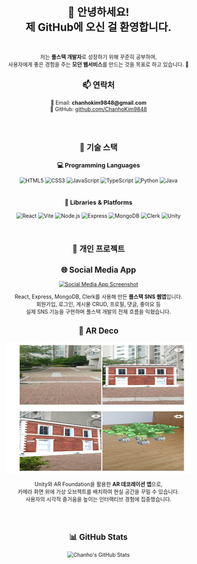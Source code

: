 <h1 align="center">👋 안녕하세요! <br>제 GitHub에 오신 걸 환영합니다.</h1>

<br>

<p align="center">
  저는 <b>풀스택 개발자</b>로 성장하기 위해 꾸준히 공부하며, <br>
  사용자에게 좋은 경험을 주는 <b>모던 웹서비스</b>를 만드는 것을 목표로 하고 있습니다. 🌱
</p>
<h2 align="center">📫 연락처</h2>

<p align="center">
  💌 Email: <b>chanhokim9848@gmail.com</b><br>
  🔗 GitHub: <a href="https://github.com/ChanhoKim9848" target="_blank">github.com/ChanhoKim9848</a>
</p>

<br>
<br>

<h2 align="center">🧠 기술 스택</h2>

<h3 align="center">💻 Programming Languages</h3>
<div align="center">
  <img alt="HTML5" src="https://img.shields.io/badge/html5-%23E34F26.svg?style=for-the-badge&logo=html5&logoColor=white"/>
  <img alt="CSS3" src="https://img.shields.io/badge/css3-%231572B6.svg?style=for-the-badge&logo=css3&logoColor=white"/>
  <img alt="JavaScript" src="https://img.shields.io/badge/javascript-%23323330.svg?style=for-the-badge&logo=javascript&logoColor=%23F7DF1E"/>
  <img alt="TypeScript" src="https://img.shields.io/badge/typescript-%23007ACC.svg?style=for-the-badge&logo=typescript&logoColor=white"/>
  <img alt="Python" src="https://img.shields.io/badge/python-3670A0?style=for-the-badge&logo=python&logoColor=ffdd54"/>
  <img alt="Java" src="https://img.shields.io/badge/java-%23ED8B00.svg?style=for-the-badge&logo=java&logoColor=white"/>
</div>

<br>

<h3 align="center">🧰 Libraries & Platforms</h3>
<div align="center">
  <img alt="React" src="https://img.shields.io/badge/react-%2320232a.svg?style=for-the-badge&logo=react&logoColor=%2361DAFB"/>
  <img alt="Vite" src="https://img.shields.io/badge/Vite-%23646CFF.svg?style=for-the-badge&logo=vite&logoColor=white"/>
  <img alt="Node.js" src="https://img.shields.io/badge/node.js-339933?style=for-the-badge&logo=nodedotjs&logoColor=white"/>
  <img alt="Express" src="https://img.shields.io/badge/express.js-%23404d59.svg?style=for-the-badge&logo=express&logoColor=%2361DAFB"/>
  <img alt="MongoDB" src="https://img.shields.io/badge/mongodb-%2347A248.svg?style=for-the-badge&logo=mongodb&logoColor=white"/>
  <img alt="Clerk" src="https://img.shields.io/badge/Clerk-%2302569B.svg?style=for-the-badge&logoColor=white"/>
  <img alt="Unity" src="https://img.shields.io/badge/unity-%23000000.svg?style=for-the-badge&logo=unity&logoColor=white"/>
</div>

<br>
<br>

<h2 align="center">🚀 개인 프로젝트</h2>

<h2 align="center">🌐 Social Media App </h2>
<div align="center">
  <a href="https://github.com/ChanhoKim9848/social-media-app" target="_blank">
    <img src="https://github.com/ChanhoKim9848/social-media-app/blob/main/src/assets/BENCHMARKING3.png?raw=true" alt="Social Media App Screenshot" width="500" height="350"/>
  </a>
</div>
<p align="center">
  React, Express, MongoDB, Clerk를 사용해 만든 <b>풀스택 SNS 웹앱</b>입니다.<br>
  회원가입, 로그인, 게시물 CRUD, 프로필, 댓글, 좋아요 등<br>
  실제 SNS 기능을 구현하며 풀스택 개발의 전체 흐름을 익혔습니다.
</p>


<h2 align="center">📱   AR Deco   </h2>

<div align="center">
  <a href="https://github.com/ChanhoKim9848/ar-deco" target="_blank">
    <img src="https://github.com/ChanhoKim9848/ARDECO-uni-project/blob/main/imgs/object-placement.png" alt="AR Deco Screenshot" width="500" height="350"/>
  </a>
</div>
<p align="center">
  Unity와 AR Foundation을 활용한 <b>AR 데코레이션 앱</b>으로,<br>
  카메라 화면 위에 가상 오브젝트를 배치하여 현실 공간을 꾸밀 수 있습니다.<br>
  사용자의 시각적 즐거움을 높이는 인터랙티브 경험에 집중했습니다.
</p>

<br>
<br>

<h2 align="center">📊 GitHub Stats</h2>

<p align="center">
  <img src="https://github-readme-stats.vercel.app/api?username=chanhokim9848&show_icons=true&theme=radical" alt="Chanho's GitHub Stats" />
</p>

<br>

